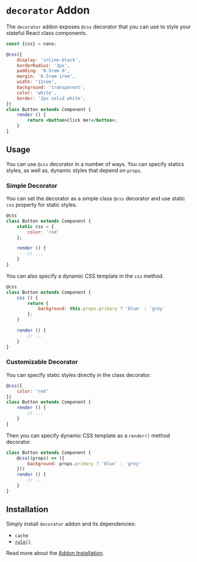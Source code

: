 # `decorator` Addon

The `decorator` addon exposes `@css` decorator that you can use to style your stateful
React class components.

```jsx
const {css} = nano;

@css({
    display: 'inline-block',
    borderRadius: '3px',
    padding: '0.5rem 0',
    margin: '0.5rem 1rem',
    width: '11rem',
    background: 'transparent',
    color: 'white',
    border: '2px solid white',
})
class Button extends Component {
    render () {
        return <button>Click me!</button>;
    }
}
```


## Usage

You can use `@css` decorator in a number of ways. You can specify statics styles, as well as,
dynamic styles that depend on `props`.


### Simple Decorator

You can set the decorator as a simple class `@css` decorator and use static `css` property for
static styles.

```js
@css
class Button extends Component {
    static css = {
        color: 'red'
    };

    render () {
        // ...
    }
}
```

You can also specify a dynamic CSS template in the `css` method.

```js
@css
class Button extends Component {
    css () {
        return {
            background: this.props.primary ? 'blue' : 'grey'
        };
    }

    render () {
        // ...
    }
}
```


### Customizable Decorator

You can specify static styles directly in the class decorator.

```js
@css({
    color: 'red'
})
class Button extends Component {
    render () {
        // ...
    }
}
```

Then you can specify dynamic CSS template as a `render()` method decorator.

```js
class Button extends Component {
    @css((props) => ({
        background: props.primary ? 'blue' : 'grey'
    }))
    render () {
        // ...
    }
}
```


## Installation

Simply install `decorator` addon and its dependencies:

- `cache`
- [`rule()`](./rule.md)

Read more about the [Addon Installation](./Addons.md#addon-installation).
